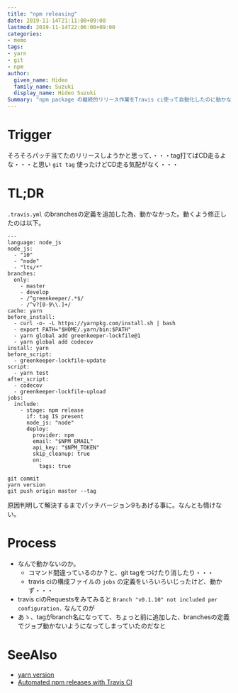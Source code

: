 ```yaml
---
title: "npm releasing"
date: 2019-11-14T21:11:00+09:00
lastmod: 2019-11-14T22:06:00+09:00
categories: 
- memo
tags:
- yarn
- git
- npm
author:
  given_name: Hideo
  family_name: Suzuki
  display_name: Hideo Suzuki
Summary: "npm package の継続的リリース作業をTravis ci使って自動化したのに動かなくなったので直したメモ"
---
```


# Trigger

そろそろパッチ当てたのリリースしようかと思って、・・・tag打てばCD走るよな・・・と思い `git tag` 使ったけどCD走る気配がなく・・・

# TL;DR

`.travis.yml` のbranchesの定義を追加した為、動かなかった。動くよう修正したのは以下。

```
---
language: node_js
node_js:
  - "10"
  - "node"
  - "lts/*"
branches:
  only:
    - master
    - develop
    - /^greenkeeper/.*$/
    - /^v?[0-9\\.]+/
cache: yarn
before_install:
  - curl -o- -L https://yarnpkg.com/install.sh | bash
  - export PATH="$HOME/.yarn/bin:$PATH"
  - yarn global add greenkeeper-lockfile@1
  - yarn global add codecov
install: yarn
before_script:
  - greenkeeper-lockfile-update
script:
  - yarn test
after_script:
  - codecov
  - greenkeeper-lockfile-upload
jobs:
  include:
    - stage: npm release
      if: tag IS present
      node_js: "node"
      deploy:
        provider: npm
        email: "$NPM_EMAIL"
        api_key: "$NPM_TOKEN"
        skip_cleanup: true
        on:
          tags: true
```

```
git commit
yarn version
git push origin master --tag
```

原因判明して解決するまでパッチバージョン9もあげる事に。なんとも情けない。

# Process

- なんで動かないのか。
   - コマンド間違っているのか？と、git tagをつけたり消したり・・・
   - travis ciの構成ファイルの `jobs` の定義をいろいろいじったけど、動かず・・・
- travis ciのRequestsをみてみると `Branch "v0.1.10" not included per configuration.` なんてのが
- あゝ、tagがbranch名になってて、ちょっと前に追加した、branchesの定義でジョブ動かないようになってしまっていたのだなと 

# SeeAlso

- [yarn version](https://yarnpkg.com/en/docs/cli/version)
- [Automated npm releases with Travis CI](https://tailordev.fr/blog/2018/03/15/automated-npm-releases-with-travis-ci/)
